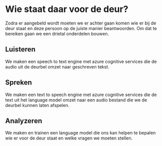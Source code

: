 # Wie staat daar voor de deur?
Zodra er aangebeld wordt moeten we er achter gaan komen wie er bij de deur staat en deze persoon op de juiste manier beantwoorden. Om dat te bereiken gaan we een drietal onderdelen bouwen.

## Luisteren
We maken een speech to text engine met azure cognitive services die de audio uit de deurbel omzet naar geschreven tekst.

## Spreken
We maken een text to speech engine met azure cognitive services die de text uit het language model omzet naar een audio bestand die we de deurbel kunnen laten afspelen.

## Analyzeren
We maken en trainen een language model die ons kan helpen te bepalen wie er voor de deur staat en welke vragen we moeten stellen.
